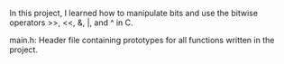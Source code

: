 In this project, I learned how to manipulate bits and use the bitwise operators >>, <<, &, |, and ^ in C.

main.h: Header file containing prototypes for all functions written in the project.

